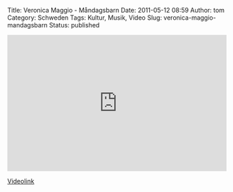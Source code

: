 Title: Veronica Maggio - Måndagsbarn
Date: 2011-05-12 08:59
Author: tom
Category: Schweden
Tags: Kultur, Musik, Video
Slug: veronica-maggio-mandagsbarn
Status: published

<iframe title="YouTube video player" width="498" height="310" src="http://www.youtube.com/embed/NtJxy0zc7nU" frameborder="0" allowfullscreen></iframe>

[Videolink](http://www.youtube.com/watch?v=NtJxy0zc7nU)

